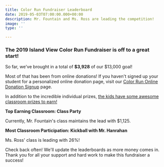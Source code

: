 ```yaml
---
title: Color Run Fundraiser Leaderboard
date: 2019-05-03T07:00:00.000+00:00
description: Mr. Fountain and Ms. Ross are leading the competition!
image: ''
type: ''

---
```

### The 2019 Island View Color Run Fundraiser is off to a great start!

So far, we've brought in a total of **$3,928** of our $13,000 goal!

Most of that has been from online donations! If you haven't signed up your student for a personalized online donation page, visit our [Color Run Online Donation Signup](https://www.islandviewpta.org/colorrun/ "Color Run Online Donation Signup") page.

In addition to the incredible individual prizes, [the kids have some awesome classroom prizes to earn!](https://www.islandviewpta.org/news/color-run-fundraiser-prizes/ "Color Run Fundraiser Prizes")

**Top Earning Classroom: Class Party**

Currently, Mr. Fountain's class maintains the lead with $1,125.

**Most Classroom Participation: Kickball with Mr. Hanrahan**

Ms. Ross' class is leading with 26%!

Check back often! We'll update the leaderboards as more money comes in. Thank you for all your support and hard work to make this fundraiser a success!